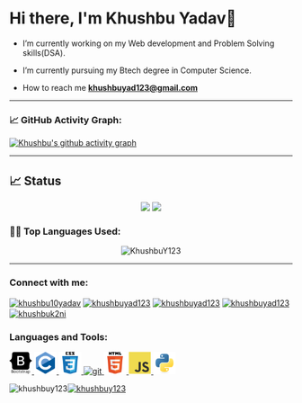 # Hi there, I'm Khushbu Yadav👋


-  I’m currently working on my Web development and Problem Solving skills(DSA).
  
-  I’m currently pursuing my Btech degree in Computer Science.

-  How to reach me **khushbuyad123@gmail.com**

<!---  Know about my experiences [https://drive.google.com/file/d/1ScsiBhmkWhkLyalzahzfVJjgewDppkHd/view?usp=sharing]-->

---
### 📈 GitHub Activity Graph:

[![Khushbu's github activity graph](https://github-readme-activity-graph.vercel.app/graph?username=KhushbuY123&bg_color=0f2d3d&color=1cadfb&line=1cadfb&point=1cadfb&area=true&hide_border=true)](https://github.com/KhushbuY123/github-readme-activity-graph)
  
 ---
## 📈 Status
<p align="center">

  <img width="48%" src="https://github-readme-stats.vercel.app/api?username=KhushbuY123&show_icons=true&theme=tokyonight" />
  <img width="48%" src="https://github-readme-streak-stats.herokuapp.com/?user=KhushbuY123&theme=tokyonight" />
</p>

### 👨‍💻 Top Languages Used:

<p align="center">
  <img src = "https://readme-stats-hazel-two.vercel.app/api/top-langs/?username=KhushbuY123&layout=compact&bg_color=30,e96443,904e95&title_color=fff&text_color=fff" alt="KhushbuY123" />
</p>


---

<h3 align="left">Connect with me:</h3>
<p align="left">
<a href="https://linkedin.com/in/khushbu10yadav" target="blank"><img align="center" src="https://raw.githubusercontent.com/rahuldkjain/github-profile-readme-generator/master/src/images/icons/Social/linked-in-alt.svg" alt="khushbu10yadav" height="30" width="40" /></a>
<a href="https://instagram.com/khushbuyad123" target="blank"><img align="center" src="https://raw.githubusercontent.com/rahuldkjain/github-profile-readme-generator/master/src/images/icons/Social/instagram.svg" alt="khushbuyad123" height="30" width="40" /></a>
<a href="https://www.codechef.com/users/khushbuyad123" target="blank"><img align="center" src="https://cdn.jsdelivr.net/npm/simple-icons@3.1.0/icons/codechef.svg" alt="khushbuyad123" height="30" width="40" /></a>
<a href="https://www.leetcode.com/khushbuyad123" target="blank"><img align="center" src="https://raw.githubusercontent.com/rahuldkjain/github-profile-readme-generator/master/src/images/icons/Social/leet-code.svg" alt="khushbuyad123" height="30" width="40" /></a>
<a href="https://auth.geeksforgeeks.org/user/khushbuk2ni" target="blank"><img align="center" src="https://raw.githubusercontent.com/rahuldkjain/github-profile-readme-generator/master/src/images/icons/Social/geeks-for-geeks.svg" alt="khushbuk2ni" height="30" width="40" /></a>
</p>

<h3 align="left">Languages and Tools:</h3>
<p align="left"> <a href="https://getbootstrap.com" target="_blank" rel="noreferrer"> <img src="https://raw.githubusercontent.com/devicons/devicon/master/icons/bootstrap/bootstrap-plain-wordmark.svg" alt="bootstrap" width="40" height="40"/> </a> <a href="https://www.cprogramming.com/" target="_blank" rel="noreferrer"> <img src="https://raw.githubusercontent.com/devicons/devicon/master/icons/c/c-original.svg" alt="c" width="40" height="40"/> </a> <a href="https://www.w3schools.com/css/" target="_blank" rel="noreferrer"> <img src="https://raw.githubusercontent.com/devicons/devicon/master/icons/css3/css3-original-wordmark.svg" alt="css3" width="40" height="40"/> </a> <a href="https://git-scm.com/" target="_blank" rel="noreferrer"> <img src="https://www.vectorlogo.zone/logos/git-scm/git-scm-icon.svg" alt="git" width="40" height="40"/> </a> <a href="https://www.w3.org/html/" target="_blank" rel="noreferrer"> <img src="https://raw.githubusercontent.com/devicons/devicon/master/icons/html5/html5-original-wordmark.svg" alt="html5" width="40" height="40"/> </a> <a href="https://developer.mozilla.org/en-US/docs/Web/JavaScript" target="_blank" rel="noreferrer"> <img src="https://raw.githubusercontent.com/devicons/devicon/master/icons/javascript/javascript-original.svg" alt="javascript" width="40" height="40"/> </a> <a href="https://www.python.org" target="_blank" rel="noreferrer"> <img src="https://raw.githubusercontent.com/devicons/devicon/master/icons/python/python-original.svg" alt="python" width="40" height="40"/> </a> </p>

<p><img align="left" src="https://github-readme-stats.vercel.app/api/top-langs?username=khushbuy123&show_icons=true&locale=en&layout=compact" alt="khushbuy123" /></p>

<!--<p>&nbsp;<img align="center" src="https://github-readme-stats.vercel.app/api?username=khushbuy123&show_icons=true&locale=en" alt="khushbuy123" /></p>

<p><img align="center" src="https://github-readme-streak-stats.herokuapp.com/?user=khushbuy123&" alt="khushbuy123" /></p>
<p align="left"> <img src="https://komarev.com/ghpvc/?username=khushbuy123&label=Profile%20views&color=0e75b6&style=flat" alt="khushbuy123" /> </p>-->

<p align="left"> <a href="https://github.com/ryo-ma/github-profile-trophy"><img src="https://github-profile-trophy.vercel.app/?username=khushbuy123" alt="khushbuy123" /></a> </p>
